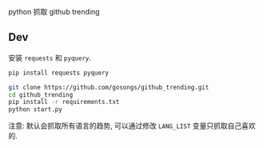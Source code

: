 python 抓取 github trending

## Dev
安装 `requests` 和 `pyquery`.

```bash
pip install requests pyquery
```

```bash
git clone https://github.com/gosongs/github_trending.git
cd github_trending
pip install -r requirements.txt
python start.py
```

注意: 默认会抓取所有语言的趋势, 可以通过修改 `LANG_LIST` 变量只抓取自己喜欢的.

